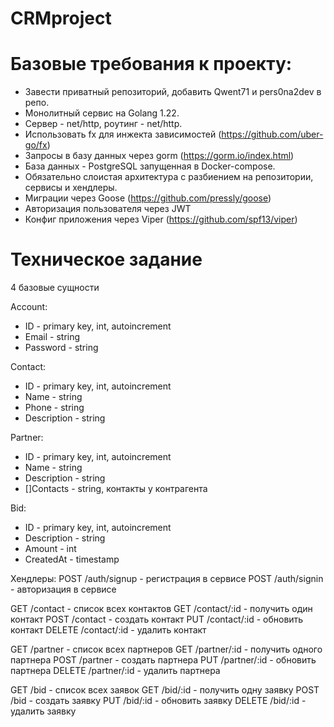 # CRMproject

# Базовые требования к проекту:
- Завести приватный репозиторий, добавить Qwent71 и pers0na2dev в репо. 
- Монолитный сервис на Golang 1.22.
- Сервер - net/http, роутинг - net/http.
- Использовать fx для инжекта зависимостей (https://github.com/uber-go/fx)
- Запросы в базу данных через gorm (https://gorm.io/index.html)
- База данных - PostgreSQL запущенная в Docker-compose.
- Обязательно слоистая архитектура с разбиением на репозитории, сервисы и хендлеры.
- Миграции через Goose (https://github.com/pressly/goose) 
- Авторизация пользователя через JWT
- Конфиг приложения через Viper (https://github.com/spf13/viper)
# Техническое задание

4 базовые сущности

Account:
- ID - primary key, int, autoincrement
- Email - string
- Password - string

Contact:
- ID - primary key, int, autoincrement
- Name - string
- Phone - string
- Description - string

Partner:
- ID - primary key, int, autoincrement
- Name - string
- Description - string
- []Contacts - string, контакты у контрагента

Bid:
- ID - primary key, int, autoincrement
- Description - string
- Amount - int
- CreatedAt - timestamp

Хендлеры:
POST /auth/signup - регистрация в сервисе
POST /auth/signin - авторизация в сервисе

GET /contact - список всех контактов
GET /contact/:id - получить один контакт
POST /contact - создать контакт
PUT /contact/:id - обновить контакт
DELETE /contact/:id - удалить контакт

GET /partner - список всех партнеров
GET /partner/:id - получить одного партнера
POST /partner - создать партнера
PUT /partner/:id - обновить партнера
DELETE /partner/:id - удалить партнера

GET /bid - список всех заявок
GET /bid/:id - получить одну заявку
POST /bid - создать заявку
PUT /bid/:id - обновить заявку
DELETE /bid/:id - удалить заявку
